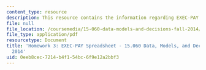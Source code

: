 ```yaml
---
content_type: resource
description: This resource contains the information regarding EXEC-PAY Spreadsheet.
file: null
file_location: /coursemedia/15-060-data-models-and-decisions-fall-2014/0eeb8cec7214b4f154bc6f9e12a2bbf3_MIT15_060F14_HW3_EXEC.pdf
file_type: application/pdf
resourcetype: Document
title: 'Homework 3: EXEC-PAY Spreadsheet - 15.060 Data, Models, and Decisions - Fall
  2014'
uid: 0eeb8cec-7214-b4f1-54bc-6f9e12a2bbf3
---
```


